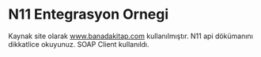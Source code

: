 # N11 Entegrasyon Ornegi

Kaynak site olarak www.banadakitap.com kullanılmıştır.
N11 api dökümanını dikkatlice okuyunuz.
SOAP Client kullanıldı.
